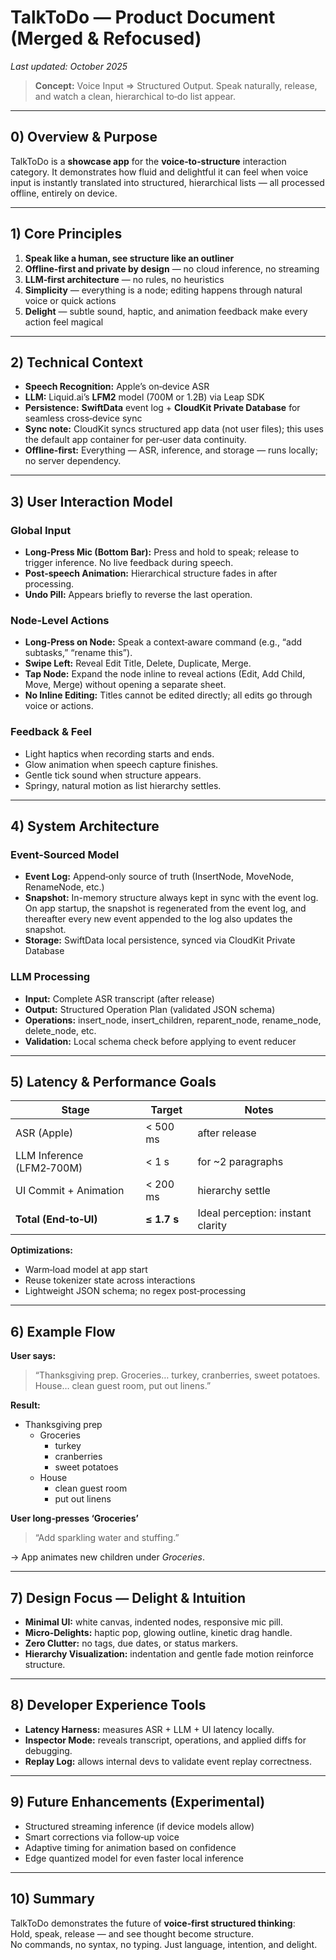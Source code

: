 # TalkToDo — Product Document (Merged & Refocused)

_Last updated: October 2025_

> **Concept:** Voice Input ⇒ Structured Output. Speak naturally, release, and watch a clean, hierarchical to‑do list appear.

---

## 0) Overview & Purpose
TalkToDo is a **showcase app** for the **voice‑to‑structure** interaction category. It demonstrates how fluid and delightful it can feel when voice input is instantly translated into structured, hierarchical lists — all processed offline, entirely on device.

---

## 1) Core Principles
1. **Speak like a human, see structure like an outliner**
2. **Offline‑first and private by design** — no cloud inference, no streaming
3. **LLM‑first architecture** — no rules, no heuristics
4. **Simplicity** — everything is a node; editing happens through natural voice or quick actions
5. **Delight** — subtle sound, haptic, and animation feedback make every action feel magical

---

## 2) Technical Context
- **Speech Recognition:** Apple’s on‑device ASR
- **LLM:** Liquid.ai’s **LFM2** model (700M or 1.2B) via Leap SDK
- **Persistence:** **SwiftData** event log + **CloudKit Private Database** for seamless cross‑device sync
- **Sync note:** CloudKit syncs structured app data (not user files); this uses the default app container for per‑user data continuity.
- **Offline‑first:** Everything — ASR, inference, and storage — runs locally; no server dependency.

---

## 3) User Interaction Model
### Global Input
- **Long‑Press Mic (Bottom Bar):** Press and hold to speak; release to trigger inference. No live feedback during speech.
- **Post‑speech Animation:** Hierarchical structure fades in after processing.
- **Undo Pill:** Appears briefly to reverse the last operation.

### Node‑Level Actions
- **Long‑Press on Node:** Speak a context‑aware command (e.g., “add subtasks,” “rename this”).
- **Swipe Left:** Reveal Edit Title, Delete, Duplicate, Merge.
- **Tap Node:** Expand the node inline to reveal actions (Edit, Add Child, Move, Merge) without opening a separate sheet.
- **No Inline Editing:** Titles cannot be edited directly; all edits go through voice or actions.

### Feedback & Feel
- Light haptics when recording starts and ends.
- Glow animation when speech capture finishes.
- Gentle tick sound when structure appears.
- Springy, natural motion as list hierarchy settles.

---

## 4) System Architecture
### Event‑Sourced Model
- **Event Log:** Append‑only source of truth (InsertNode, MoveNode, RenameNode, etc.)
- **Snapshot:** In-memory structure always kept in sync with the event log. On app startup, the snapshot is regenerated from the event log, and thereafter every new event appended to the log also updates the snapshot.
- **Storage:** SwiftData local persistence, synced via CloudKit Private Database

### LLM Processing
- **Input:** Complete ASR transcript (after release)
- **Output:** Structured Operation Plan (validated JSON schema)
- **Operations:** insert_node, insert_children, reparent_node, rename_node, delete_node, etc.
- **Validation:** Local schema check before applying to event reducer

---

## 5) Latency & Performance Goals
| Stage | Target | Notes |
|-------|---------|-------|
| ASR (Apple) | < 500 ms | after release |
| LLM Inference (LFM2‑700M) | < 1 s | for ~2 paragraphs |
| UI Commit + Animation | < 200 ms | hierarchy settle |
| **Total (End‑to‑UI)** | **≤ 1.7 s** | Ideal perception: instant clarity |

**Optimizations:**
- Warm‑load model at app start
- Reuse tokenizer state across interactions
- Lightweight JSON schema; no regex post‑processing

---

## 6) Example Flow
**User says:**  
> “Thanksgiving prep. Groceries… turkey, cranberries, sweet potatoes. House… clean guest room, put out linens.”

**Result:**  
- Thanksgiving prep
  - Groceries
    - turkey
    - cranberries
    - sweet potatoes
  - House
    - clean guest room
    - put out linens

**User long‑presses ‘Groceries’**  
> “Add sparkling water and stuffing.”

→ App animates new children under *Groceries*.

---

## 7) Design Focus — Delight & Intuition
- **Minimal UI:** white canvas, indented nodes, responsive mic pill.
- **Micro‑Delights:** haptic pop, glowing outline, kinetic drag handle.
- **Zero Clutter:** no tags, due dates, or status markers.
- **Hierarchy Visualization:** indentation and gentle fade motion reinforce structure.

---

## 8) Developer Experience Tools
- **Latency Harness:** measures ASR + LLM + UI latency locally.
- **Inspector Mode:** reveals transcript, operations, and applied diffs for debugging.
- **Replay Log:** allows internal devs to validate event replay correctness.

---

## 9) Future Enhancements (Experimental)
- Structured streaming inference (if device models allow)
- Smart corrections via follow‑up voice
- Adaptive timing for animation based on confidence
- Edge quantized model for even faster local inference

---

## 10) Summary
TalkToDo demonstrates the future of **voice‑first structured thinking**:  
Hold, speak, release — and see thought become structure.  
No commands, no syntax, no typing. Just language, intention, and delight.


